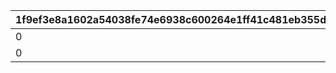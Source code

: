 |1f9ef3e8a1602a54038fe74e6938c600264e1ff41c481eb355d0885e7124fe15|9ac9317f66f2475b6c60327b3b4622e29a5dacf9a5c2f6808d945484e360c88e|4031acb37b6d25c36a3d07dd4d61de8429dce391cb9da1152ae4482a173766c3|84a809ccf1069fe2f691874be79edb67157c348a4aaeff85894693f003d03b8b|975ee2b116f1c42c4451c3139fef6255acc803fd679e13aeaf32dd5cae362ea3|1a80d296ab1738de40242392a6a955ad79f47545f1e41904aab1d7552df348da|
| --- | --- | --- | --- | --- | --- |
|0|0|0|10009106|10009112|10009101|
|0|0|0|10010110|0|10010101|